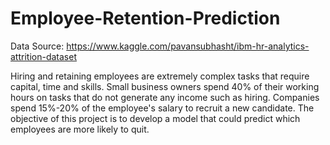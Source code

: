 # Employee-Retention-Prediction

Data Source: https://www.kaggle.com/pavansubhasht/ibm-hr-analytics-attrition-dataset

Hiring and retaining employees are extremely complex tasks that require capital, time and skills. Small business owners spend 40% of their working hours on tasks that do not generate any income such as hiring. Companies spend 15%-20% of the employee's salary to recruit a new candidate. The objective of this project is to develop a model that could predict which employees are more likely to quit. 
